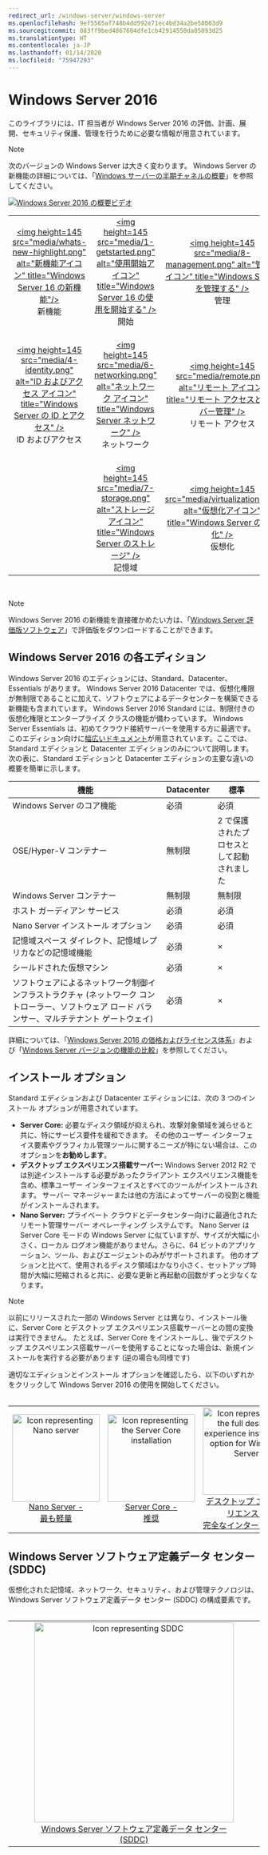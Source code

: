 ```yaml
---
redirect_url: /windows-server/windows-server
ms.openlocfilehash: 9ef5565af748b4dd592e71ec4bd34a2be58003d9
ms.sourcegitcommit: 083ff9bed4867604dfe1cb42914550da05093d25
ms.translationtype: HT
ms.contentlocale: ja-JP
ms.lasthandoff: 01/14/2020
ms.locfileid: "75947293"
---
```

# <a name="windows-server-2016"></a>Windows Server 2016

このライブラリには、IT 担当者が Windows Server 2016 の評価、計画、展開、セキュリティ保護、管理を行うために必要な情報が用意されています。

> [!Note] 
> 次のバージョンの Windows Server は大きく変わります。 Windows Server の新機能の詳細については、「[Windows サーバーの半期チャネルの概要](./get-started/semi-annual-channel-overview.md)」を参照してください。 

[![Windows Server 2016 の概要ビデオ](media/front-page-video.png)](https://www.youtube-nocookie.com/embed/V8oF0JpDzaM)

<table border="0" width="100%" align='center'>
  <tr style="text-align:center;">
    <td align='center' style="width:25%; border:0;">
      <a href="/windows-server/get-started/what-s-new-in-windows-server-2016"> &lt;img height=145 src=&quot;media/whats-new-highlight.png&quot; alt=&quot;新機能アイコン&quot; title=&quot;Windows Server 16 の新機能&quot;/&gt;</a>
        <br/>新機能
    </td>
    <td align='center' style="width:25%; border:0;">
      <a href="/windows-server/get-started/server-basics"> &lt;img height=145 src=&quot;media/1-getstarted.png&quot; alt=&quot;使用開始アイコン&quot; title=&quot;Windows Server 16 の使用を開始する&quot; /&gt;</a>
      <br/>開始 </td>
    <td align='center' style="width:25%; border:0;">
      <a href="/windows-server/administration/index"> &lt;img height=145 src=&quot;media/8-management.png&quot; alt=&quot;管理アイコン&quot; title=&quot;Windows Server を管理する&quot; /&gt;</a>
      <br/>管理 </td>
    <td align='center' style="width:25%; border:0;">
      <a href="/windows-server/failover-clustering/failover-clustering-overview"> &lt;img height=145 src=&quot;media/3-failover.png&quot; alt=&quot;フェールオーバー クラスタリング アイコン&quot; title=&quot;Windows Server のフェールオーバー クラスタリング&quot; /&gt;</a>
      <br/>フェールオーバー クラスタリング </td>
  </tr>
  <tr style="text-align:center;">
    <td align='center' style="width:25%; border:0;"><br/>
      <a href="/windows-server/identity/identity-and-access"> &lt;img height=145 src=&quot;media/4-identity.png&quot; alt=&quot;ID およびアクセス アイコン&quot; title=&quot;Windows Server の ID とアクセス&quot; /&gt;</a>
      <br>ID およびアクセス </td>
    <td align='center' style="width:25%; border:0;"><br/>
      <a href="/windows-server/networking/networking"> &lt;img height=145 src=&quot;media/6-networking.png&quot; alt=&quot;ネットワーク アイコン&quot; title=&quot;Windows Server ネットワーク&quot; /&gt; </a>
      <br/>ネットワーク </td>
    <td align='center' style="width:25%; border:0;"><br/>
      <a href="/windows-server/remote/index"> &lt;img height=145 src=&quot;media/remote.png&quot; alt=&quot;リモート アイコン&quot; title=&quot;リモート アクセスとサーバー管理&quot; /&gt; </a>
      <br/>リモート アクセス </td>
    <td align='center' style="width:25%; border:0;"><br/>
      <a href="/windows-server/security/security-and-assurance"> &lt;img height=145 src=&quot;media/5-security.png&quot; alt=&quot;セキュリティ アイコン&quot; title=&quot;Windows Server サーバーのセキュリティと保証&quot; /&gt; </a>
      <br/>セキュリティおよび保証 </td>
  </tr>
  <tr style="text-align:center;">
    <td align='center' style="width:25%; border:0;">&nbsp;</td>
    <td align='center' style="width:25%; border:0;"><br>
      <a href="/windows-server/storage/storage"> &lt;img height=145 src=&quot;media/7-storage.png&quot; alt=&quot;ストレージ アイコン&quot; title=&quot;Windows Server のストレージ&quot; /&gt; </a>
      <br/>記憶域 </td>
   <td align='center' style="width:25%; border:0;"><br/>
      <a href="/windows-server/virtualization/virtualization"> &lt;img height=145 src=&quot;media/virtualization.png&quot; alt=&quot;仮想化アイコン&quot; title=&quot;Windows Server の仮想化&quot; /&gt;</a>
      <br/>仮想化 </td>
    <td align='center' style="width:25%; border:0;">[https://blogs.technet.microsoft.com/askperf/2008/11/18/disabling-unnecessary-services-a-word-to-the-wise/](&nbsp;) </td>
  </tr>
</table>

<br/>

> [!Note] 
> Windows Server 2016 の新機能を直接確かめたい方は、「[Windows Server 評価版ソフトウェア](https://www.microsoft.com/evalcenter/evaluate-windows-server-2016)」で評価版をダウンロードすることができます。 


## <a name="windows-server-2016-editions"></a>Windows Server 2016 の各エディション

Windows Server 2016 のエディションには、Standard、Datacenter、Essentials があります。 Windows Server 2016 Datacenter では、仮想化権限が無制限であることに加えて、ソフトウェアによるデータセンターを構築できる新機能も含まれています。 Windows Server 2016 Standard には、制限付きの仮想化権限とエンタープライズ クラスの機能が備わっています。 Windows Server Essentials は、初めてクラウド接続サーバーを使用する方に最適です。 このエディション向けに[幅広いドキュメント](https://go.microsoft.com/fwlink/?LinkID=827171)が用意されています。ここでは、Standard エディションと Datacenter エディションのみについて説明します。 次の表に、Standard エディションと Datacenter エディションの主要な違いの概要を簡単に示します。

|機能|Datacenter|標準|  
|-------------------|----------|-----------------------|  
|Windows Server のコア機能| 必須| 必須|
|OSE/Hyper-V コンテナー|無制限|   2 で保護されたプロセスとして起動されました|
|Windows Server コンテナー|無制限|   無制限|
|ホスト ガーディアン サービス| 必須| 必須|
|Nano Server インストール オプション| 必須| 必須|
|記憶域スペース ダイレクト、記憶域レプリカなどの記憶域機能| 必須| ×|
|シールドされた仮想マシン| 必須| ×|
|ソフトウェアによるネットワーク制御インフラストラクチャ (ネットワーク コントローラー、ソフトウェア ロード バランサー、マルチテナント ゲートウェイ)| 必須| ×|

詳細については、「[Windows Server 2016 の価格およびライセンス体系](https://www.microsoft.com/cloud-platform/windows-server-pricing)」および「[Windows Server バージョンの機能の比較](https://www.microsoft.com/cloud-platform/windows-server-comparison)」を参照してください。

## <a name="installation-options"></a>インストール オプション

Standard エディションおよび Datacenter エディションには、次の 3 つのインストール オプションが用意されています。

- **Server Core:** 必要なディスク領域が抑えられ、攻撃対象領域を減らせると共に、特にサービス要件を緩和できます。 その他のユーザー インターフェイス要素やグラフィカル管理ツールに関するニーズが特にない場合は、このオプションを**お勧めします**。
- **デスクトップ エクスペリエンス搭載サーバー:** Windows Server 2012 R2 では別途インストールする必要があったクライアント エクスペリエンス機能を含め、標準ユーザー インターフェイスとすべてのツールがインストールされます。 サーバー マネージャーまたは他の方法によってサーバーの役割と機能がインストールされます。
- **Nano Server:** プライベート クラウドとデータセンター向けに最適化されたリモート管理サーバー オペレーティング システムです。 Nano Server は Server Core モードの Windows Server に似ていますが、サイズが大幅に小さく、ローカル ログオン機能がありません。さらに、64 ビットのアプリケーション、ツール、およびエージェントのみがサポートされます。 他のオプションと比べて、使用されるディスク領域はかなり小さく、セットアップ時間が大幅に短縮されると共に、必要な更新と再起動の回数がずっと少なくなります。

>[!Note]
> 以前にリリースされた一部の Windows Server とは異なり、インストール後に、Server Core とデスクトップ エクスペリエンス搭載サーバーとの間の変換は実行できません。 たとえば、Server Core をインストールし、後でデスクトップ エクスペリエンス搭載サーバーを使用することになった場合は、新規インストールを実行する必要があります (逆の場合も同様です)


適切なエディションとインストール オプションを確認したら、以下のいずれかをクリックして Windows Server 2016 の使用を開始してください。
<br/>
<br/>

<table border="0" width="100%" align='center'>
  <tr style="text-align:center;">
    <td align='center' style="width:33%; border:0;">
      <a  href="/windows-server/get-started/getting-started-with-nano-server"> <img width="175" src="media/nano.png" alt="Icon representing Nano server" title="Nano Server - 最も軽量" /><br/>Nano Server - <br/>最も軽量</a>
    </td>
    <td align='center' style="width:33%; border:0;"><a href="/windows-server/get-started/getting-started-with-server-core"> <img width="175" src="media/servercore.png" alt="Icon representing the Server Core installation" title="Server Core - おすすめ" /><br/>Server Core - <br/>推奨</a></td>
   <td align='center' style="width:33%; border:0;"><a href="/windows-server/get-started/getting-started-with-server-with-desktop-experience"><img width="175" src="media/desktop.png" alt="Icon representing the full desktop experience installation option for Windows Server" title="デスクトップ エクスペリエンス - 完全なエクスペリエンス" /><br/>デスクトップ エクスペリエンス - <br/>完全なインターフェイス</a></td>
  </tr>
</table>

## <a name="windows-server-software-defined-datacenter-sddc"></a>Windows Server ソフトウェア定義データ センター (SDDC)

仮想化された記憶域、ネットワーク、セキュリティ、および管理テクノロジは、Windows Server ソフトウェア定義データ センター (SDDC) の構成要素です。
<br/>
<br/>

<table border="0" width="100%" align='center'>
  <tr style="text-align:center;">
    <td align='center' style="width:10%; border:0;"></td>
    <td align='center' style="width:50%; border:0;"><a href="/windows-server/sddc"><img width="400" src="media/sddc/WS16-heading.png" alt="Icon representing SDDC" title="Windows Server ソフトウェア定義データ センター (SDDC)" /><br/>Windows Server ソフトウェア定義データ センター (SDDC)</a></td>
    <td align='center' style="width:10%; border:0;"></td>
  </tr>
</table>
